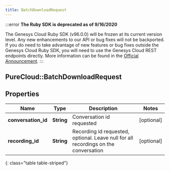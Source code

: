 ```yaml
---
title: BatchDownloadRequest
---
```


:::error
**The Ruby SDK is deprecated as of 9/16/2020**

The Genesys Cloud Ruby SDK (v96.0.0) will be frozen at its current version level. Any new enhancements to our API or bug fixes will not be backported. If you do need to take advantage of new features or bug fixes outside the Genesys Cloud Ruby SDK, you will need to use the Genesys Cloud REST endpoints directly. More information can be found in the [Official Announcement](https://developer.mypurecloud.com/forum/t/announcement-genesys-cloud-ruby-sdk-end-of-life/8850).
:::


## PureCloud::BatchDownloadRequest

## Properties

|Name | Type | Description | Notes|
|------------ | ------------- | ------------- | -------------|
| **conversation_id** | **String** | Conversation id requested | [optional] |
| **recording_id** | **String** | Recording id requested, optional.  Leave null for all recordings on the conversation | [optional] |
{: class="table table-striped"}


